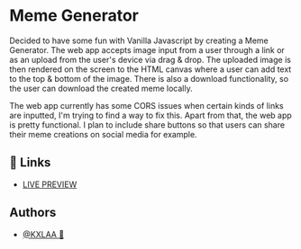 # Meme Generator

Decided to have some fun with Vanilla Javascript by creating a Meme Generator. The web app accepts image input from a user through a link or as an upload from the user's device via drag & drop. The uploaded image is then rendered on the screen to the HTML canvas where a user can add text to the top & bottom of the image. There is also a download functionality, so the user can download the created meme locally. 

The web app currently has some CORS issues when certain kinds of links are inputted, I'm trying to find a way to fix this. Apart from that, the web app is pretty functional. I plan to include share buttons so that users can share their meme creations on social media for example.



## 🔗 Links

- [LIVE PREVIEW](https://kxlaa.github.io/JSP-08-meme-generator/)
  
<!-- ## Live Demo

### Drag & Drop

![]()

### Link Input

![]() -->


## Authors

- [@KXLAA 🤙](https://github.com/KXLAA)
